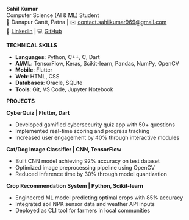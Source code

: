 **Sahil Kumar**  
Computer Science (AI & ML) Student  
📍 Danapur Cantt, Patna |
✉️ contact.sahilkumar969@gmail.com  
🔗 [LinkedIn](https://www.linkedin.com/in/sahil-kumar-11731b28a) | 💻 [GitHub](https://github.com/sahilgupta969)

**TECHNICAL SKILLS**  
- **Languages**: Python, C++, C, Dart  
- **AI/ML**: TensorFlow, Keras, Scikit-learn, Pandas, NumPy, OpenCV  
- **Mobile**: Flutter  
- **Web**: HTML, CSS  
- **Databases**: Oracle, SQLite  
- **Tools**: Git, VS Code, Jupyter Notebook  

**PROJECTS**  

**CyberQuiz | Flutter, Dart**  
- Developed gamified cybersecurity quiz app with 50+ questions  
- Implemented real-time scoring and progress tracking  
- Increased user engagement by 40% through interactive modules  

**Cat/Dog Image Classifier | CNN, TensorFlow**  
- Built CNN model achieving 92% accuracy on test dataset  
- Optimized image preprocessing pipeline using OpenCV  
- Reduced inference time by 30% through model quantization  

**Crop Recommendation System | Python, Scikit-learn**  
- Engineered ML model predicting optimal crops with 85% accuracy  
- Integrated soil NPK sensor data and weather API inputs  
- Deployed as CLI tool for farmers in local communities  
